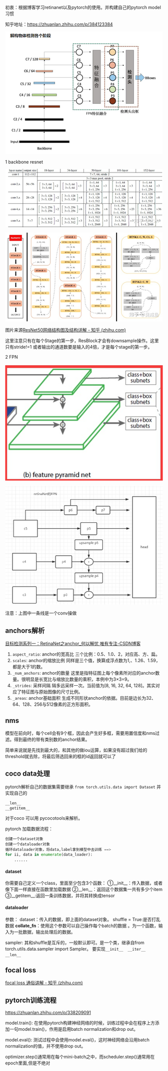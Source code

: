 初衷：根据博客学习retinanet以及pytorch的使用。并构建自己的pytorch model习惯

知乎地址：https://zhuanlan.zhihu.com/p/384123384

![image-20210713170452200](imgs/image-20210713170452200.png)

1 backbone resnet

![preview](imgs/v2-3652f91ecc0683fa73d03fa99c26ab82_r.jpg)

<img src="imgs/v2-b1ac9497249c5de6b812b1af729f4c44_r.jpg" alt="preview" style="zoom:150%;" />

图片来源[ResNet50网络结构图及结构详解 - 知乎 (zhihu.com)](https://zhuanlan.zhihu.com/p/353235794)

这里注意只有在每个Stage的第一步，ResBlock才会有downsample操作。这里只有stride!=1 或者输出的通道数要是输入的4倍，才是每个stage的第一步。

2 FPN

![image-20210713133235722](imgs/image-20210713133235722.png)

![image-20210713165336952](imgs/image-20210713165336952.png)

注意：上图中一条线是一个conv操做

## anchors解析

[目标检测系列一：RetinaNet之anchor_何以解忧 唯有专注-CSDN博客](https://blog.csdn.net/qq_36251958/article/details/105024133)

1. `aspect_ratio`: anchor的宽高比
   三个比例：0.5、1.0、2，对应高、方、扁。
2. `scales`: anchor的缩放比例
   同样是三个值，换算成浮点数为1,、1.26、1.59，都是大于1的数。
3. `_num_anchors`: anchor的数量
   这里是指特征图上每个像素所对应的anchor数量。很明显是长宽比与缩放比数量的乘积，本例中为3×3=9。
4. `_strides`: 采样间隔
   隔多远采样一次。当前值为[8, 16, 32, 64, 128]。其实对应了特征图与原始图像的尺寸比例。
5. `_areas`: anchor基础面积
   生成不同形状anchor的依据。目前是边长为32、64、128、256与512像素的正方形面积。

## nms

模型在前向时，每个cell会有9个框，因此会产生好多框，需要用置信度和nms过滤。得到最终的带有类别数的anchor结果。

简单来说就是先找到最大的，和其他的做iou运算，如果没有超过我们给的threshold就去除，将最后筛选回来的框的id返回就可以了



## coco data处理

pytorch解析自己的数据集需要继承 `from torch.utils.data import Dataset` 并实现自己的

```
__len__
__getitem__
```

对于coco 可以用 pycocotools来解析。

pytorch 加载数据流程：

```python
创建一个dataset对象
创建一个dataloader对象
循环dataloader对象，将data,label拿到模型中去训练 ==> 
for ii, data in enumerate(data_loader):
	......
```

#### dataset

你需要自己定义一个class，里面至少包含3个函数：
①__init__：传入数据，或者像下面一样直接在函数里加载数据
②__len__：返回这个数据集一共有多少个item
③__getitem__:返回一条训练数据，并将其转换成tensor

#### dataloader

参数：
dataset：传入的数据，即上面的dataset对象。
shuffle = True:是否打乱数据
**collate_fn**：使用这个参数可以自己操作每个batch的数据 。为一个函数，输入为一批数据，输出处理后的数据。

sampler: 其和shuffle是互斥的，一般默认即可。是一个类，继承自from torch.utils.data.sampler import Sampler。 要实现`__init__  __iter__  __len__`

## focal loss

[focal loss 通俗讲解 - 知乎 (zhihu.com)](https://zhuanlan.zhihu.com/p/266023273)



## pytorch训练流程

https://zhuanlan.zhihu.com/p/338209091

model.train():
在使用pytorch构建神经网络的时候，训练过程中会在程序上方添加一句model.train()，作用是启用batch normalization和drop out。

model.eval():
测试过程中会使用model.eval()，这时神经网络会沿用batch normalization的值，并不使用drop out。



optimizer.step()通常用在每个mini-batch之中，而scheduler.step()通常用在epoch里面,但是不绝对

